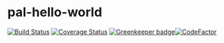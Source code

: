 # pal-hello-world
[![Build Status](https://travis-ci.org/afgallo/pal-hello-world.svg?branch=master)](https://travis-ci.org/afgallo/pal-hello-world) [![Coverage Status](https://coveralls.io/repos/github/afgallo/pal-hello-world/badge.svg?branch=master)](https://coveralls.io/github/afgallo/pal-hello-world?branch=master) [![Greenkeeper badge](https://badges.greenkeeper.io/afgallo/pal-hello-world.svg)](https://greenkeeper.io/)[![CodeFactor](https://www.codefactor.io/repository/github/afgallo/pal-hello-world/badge/master)](https://www.codefactor.io/repository/github/afgallo/pal-hello-world/overview/master)
